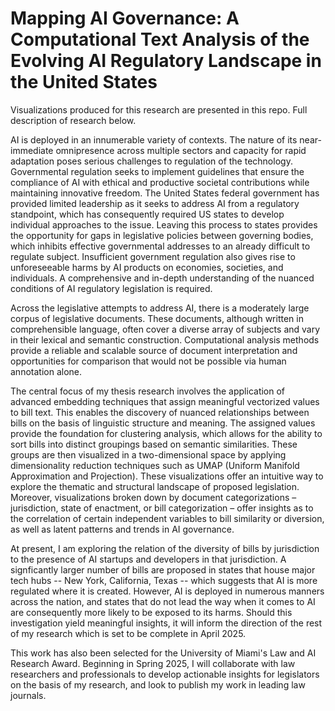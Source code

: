 # Mapping AI Governance: A Computational Text Analysis of the Evolving AI Regulatory Landscape in the United States

Visualizations produced for this research are presented in this repo. Full description of research below. 


AI is deployed in an innumerable variety of contexts. The nature of its near-immediate omnipresence across multiple sectors and capacity for rapid adaptation poses serious challenges to regulation of the technology. Governmental regulation seeks to implement guidelines that ensure the compliance of AI with ethical and productive societal contributions while maintaining innovative freedom. The United States federal government has provided limited leadership as it seeks to address AI from a regulatory standpoint, which has consequently required US states to develop individual approaches to the issue. Leaving this process to states provides the opportunity for gaps in legislative policies between governing bodies, which inhibits effective governmental addresses to an already difficult to regulate subject. Insufficient government regulation also gives rise to unforeseeable harms by AI products on economies, societies, and individuals. A comprehensive and in-depth understanding of the nuanced conditions of AI regulatory legislation is required.

 

Across the legislative attempts to address AI, there is a moderately large corpus of legislative documents. These documents, although written in comprehensible language, often cover a diverse array of subjects and vary in their lexical and semantic construction. Computational analysis methods provide a reliable and scalable source of document interpretation and opportunities for comparison that would not be possible via human annotation alone.

 

The central focus of my thesis research involves the application of advanced embedding techniques that assign meaningful vectorized values to bill text. This enables the discovery of nuanced relationships between bills on the basis of linguistic structure and meaning. The assigned values provide the foundation for clustering analysis, which allows for the ability to sort bills into distinct groupings based on semantic similarities. These groups are then visualized in a two-dimensional space by applying dimensionality reduction techniques such as UMAP (Uniform Manifold Approximation and Projection). These visualizations offer an intuitive way to explore the thematic and structural landscape of proposed legislation. Moreover, visualizations broken down by document categorizations – jurisdiction, state of enactment, or bill categorization – offer insights as to the correlation of certain independent variables to bill similarity or diversion, as well as latent patterns and trends in AI governance.

 

At present, I am exploring the relation of the diversity of bills by jurisdiction to the presence of AI startups and developers in that jurisdiction. A signficantly larger number of bills are proposed in states that house major tech hubs -- New York, California, Texas -- which suggests that AI is more regulated where it is created. However, AI is deployed in numerous manners across the nation, and states that do not lead the way when it comes to AI are consequently more likely to be exposed to its harms. Should this investigation yield meaningful insights, it will inform the direction of the rest of my research which is set to be complete in April 2025. 

 

This work has also been selected for the University of Miami's Law and AI Research Award. Beginning in Spring 2025, I will collaborate with law researchers and professionals to develop actionable insights for legislators on the basis of my research, and look to publish my work in leading law journals.
